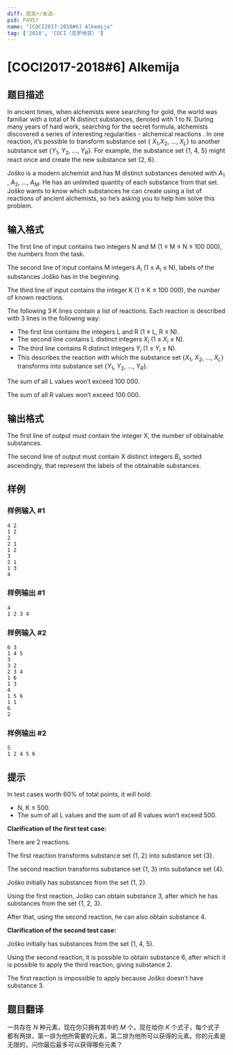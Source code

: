```yaml
---
diff: 提高+/省选-
pid: P4957
name: "[COCI2017-2018#6] Alkemija"
tag: ['2018', 'COCI（克罗地亚）']
---
```

# [COCI2017-2018#6] Alkemija
## 题目描述

In ancient times, when alchemists were searching for gold, the world was familiar with a total
of ​N distinct substances, denoted with 1 to ​N​. During many years of hard work, searching for
the secret formula, alchemists discovered a series of interesting regularities - ​alchemical
reactions
​. In one reaction, it’s possible to transform substance set {
$X_1$​,$X_2$​, …, $X_L$​} to another
substance set {$Y_1$​, $Y_2$​, …, ​$Y_R$​}. For example, the substance set {1, 4, 5} might react once and
create the new substance set {2, 6}.

Joško is a modern alchemist and has ​M distinct substances denoted with ​$A_1$​, $A_2$​, …, ​$A_M$​. He
has an unlimited quantity of each substance from that set. Joško wants to know which
substances he can create using a list of reactions of ancient alchemists, so he’s asking you
to help him solve this problem.
## 输入格式

The first line of input contains two integers N and M (1 ≤ M ≤ N ≤ 100 000), the numbers from the task.

The second line of input contains M integers $A_i$ (1 ≤ $A_i$ ≤ N), labels of the substances Joško has in the beginning.

The third line of input contains the integer K (1 ≤ K ≤ 100 000), the number of known
reactions.

The following 3·K lines contain a list of reactions. Each reaction is described with 3 lines in the following way:

- The first line contains the integers L and R (1 ≤ L, R ≤ N).
- The second line contains L distinct integers $X_i$ (1 ≤ $X_i$ ≤ N).
- The third line contains R distinct integers $Y_i$ (1 ≤ $Y_i$ ≤ N).
- This describes the reaction with which the substance set {$X_1$, $X_2$, …, $X_L$} transforms into substance set {$Y_1$, $Y_2$, …, $Y_R$}.

The sum of all L values won’t exceed 100 000.

The sum of all R values won’t exceed 100 000.
## 输出格式

The first line of output must contain the integer X, the number of obtainable substances.

The second line of output must contain X distinct integers $B_i$, sorted ascendingly, that represent the labels of the obtainable substances.

## 样例

### 样例输入 #1
```
4 2
1 2
2
2 1
1 2
3
2 1
1 3
4

```
### 样例输出 #1
```
4
1 2 3 4
```
### 样例输入 #2
```
6 3
1 4 5
3
3 2
2 3 4
1 6
1 3
4
1 5 6
1 1
6
2

```
### 样例输出 #2
```
5
1 2 4 5 6
```
## 提示

In test cases worth 60% of total points, it will hold:

- N, K ≤ 500.
- The sum of all L values and the sum of all R values won’t exceed 500.

**Clarification of the first test case:**

There are 2 reactions.

The first reaction transforms substance set {1, 2} into substance set {3}.

The second reaction transforms substance set {1, 3} into substance set {4}.

Joško initially has substances from the set {1, 2}.

Using the first reaction, Joško can obtain substance 3, after which he has substances from the set {1, 2, 3}.

After that, using the second reaction, he can also obtain substance 4.

**Clarification of the second test case:**

Joško initially has substances from the set {1, 4, 5}.

Using the second reaction, it is possible to obtain substance 6, after which it is possible to apply the third reaction, giving substance 2.

The first reaction is impossible to apply because Joško doesn’t have substance 3.
## 题目翻译

一共存在 $N$ 种元素，现在你只拥有其中的 $M$ 个。现在给你 $K$ 个式子，每个式子都有两排，第一排为他所需要的元素，第二排为他所可以获得的元素。你的元素是无限的，问你最后最多可以获得哪些元素？

